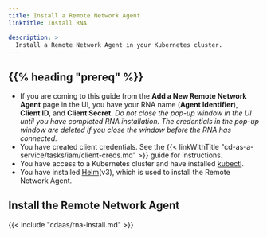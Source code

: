 ```yaml
---
title: Install a Remote Network Agent
linktitle: Install RNA

description: >
  Install a Remote Network Agent in your Kubernetes cluster.
---
```


<!--## Deployment targets

### Add a Kubernetes deployment target

[**Deployment Targets > Kubernetes**](https://console.cloud.armory.io/configuration/accounts/kubernetes)

For a deployment target to be available, you need to add it to Armory CD-as-a-Service.

How you add a deployment target depends on whether or not the Kubernetes cluster is accessible from the public internet. If it is, you add it through the **Configuration UI**, and no additional steps are needed. If it is not, you must first install a Remote Network Agent (RNA) on it and then add it through the **Configuration UI**.

For information about how to add a deployment target, see [Prepare your deployment target]({{< ref "get-started#prepare-your-deployment-target" >}}).
-->

## {{% heading "prereq" %}}

* If you are coming to this guide from the **Add a New Remote Network Agent** page in the UI, you have your RNA name (**Agent Identifier**), **Client ID**, and **Client Secret**. _Do not close the pop-up window in the UI until you have completed RNA installation. The credentials in the pop-up window are deleted if you close the window before the RNA has connected._
* You have created client credentials. See the {{< linkWithTitle "cd-as-a-service/tasks/iam/client-creds.md" >}} guide for instructions.
* You have access to a Kubernetes cluster and have installed [kubectl](https://kubernetes.io/docs/tasks/tools/).
* You have installed [Helm](https://helm.sh/)(v3), which is used to install the Remote Network Agent.

## Install the Remote Network Agent

{{< include "cdaas/rna-install.md" >}}